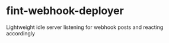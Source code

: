 # fint-webhook-deployer
Lightweight idle server listening for webhook posts and reacting accordingly
